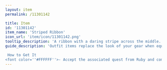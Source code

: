 ```yaml
---
layout: item
permalink: /11301142

title: Item
id: '11301142'
item_name: 'Striped Ribbon'
icon_url: 'item/icon/11301142.png'
tooltip_description: 'A ribbon with a daring stripe across the middle.'
guide_description: 'Outfit items replace the look of your gear when equipped.

 How to Get It
<font color=''#FFFFFF''>- Accept the associated quest from Ruby and complete the Letter Collection event</font>'
---
```

